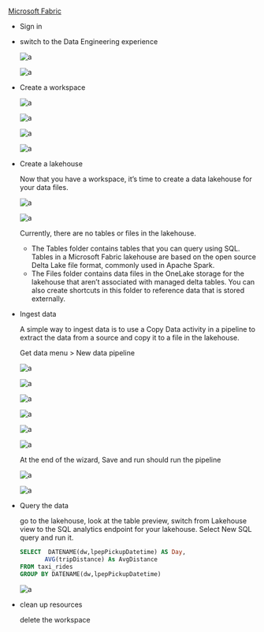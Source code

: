 #

[Microsoft Fabric](https://app.fabric.microsoft.com)

* Sign in
* switch to the Data Engineering experience

  ![a](img/2025-01-14-10-07-37.png)

  ![a](img/2025-01-14-10-08-25.png)

* Create a workspace

  ![a](img/2025-01-14-10-10-14.png)

  ![a](img/2025-01-14-10-11-00.png)

  ![a](img/2025-01-14-10-11-29.png)

  ![a](img/2025-01-14-10-12-22.png)

* Create a lakehouse

  Now that you have a workspace, it’s time to create a data lakehouse for your data files.

  ![a](img/2025-01-14-10-14-11.png)

  ![a](img/2025-01-14-10-15-20.png)

  Currently, there are no tables or files in the lakehouse.

  * The Tables folder contains tables that you can query using SQL. Tables in a Microsoft Fabric lakehouse are based on the open source Delta Lake file format, commonly used in Apache Spark.
  * The Files folder contains data files in the OneLake storage for the lakehouse that aren’t associated with managed delta tables. You can also create shortcuts in this folder to reference data that is stored externally.

* Ingest data

  A simple way to ingest data is to use a Copy Data activity in a pipeline to extract the data from a source and copy it to a file in the lakehouse.

  Get data menu > New data pipeline

  ![a](img/2025-01-14-10-19-16.png)

  ![a](img/2025-01-14-10-21-04.png)

  ![a](img/2025-01-14-10-21-34.png)

  ![a](img/2025-01-14-10-22-23.png)

  ![a](img/2025-01-14-10-23-13.png)

  ![a](img/2025-01-14-10-24-07.png)

  At the end of the wizard, Save and run should run the pipeline

  ![a](img/2025-01-14-10-27-18.png)

  ![a](img/2025-01-14-10-39-35.png)

* Query the data

  go to the lakehouse, look at the table preview, switch from Lakehouse view to the SQL analytics endpoint for your lakehouse. Select New SQL query and run it.

  ```sql
  SELECT  DATENAME(dw,lpepPickupDatetime) AS Day,
         AVG(tripDistance) As AvgDistance
  FROM taxi_rides
  GROUP BY DATENAME(dw,lpepPickupDatetime)
  ```

  ![a](img/2025-01-14-10-45-03.png)

* clean up resources

  delete the workspace
